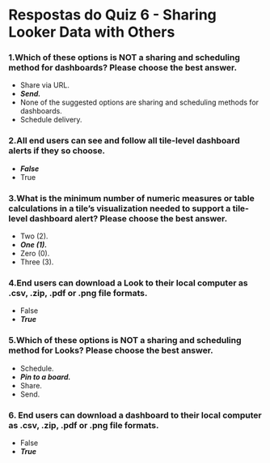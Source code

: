 # Respostas do Quiz 6 - Sharing Looker Data with Others

### 1.Which of these options is NOT a sharing and scheduling method for dashboards? Please choose the best answer.
- Share via URL.
- ***Send.***
- None of the suggested options are sharing and scheduling methods for dashboards.
- Schedule delivery.

### 2.All end users can see and follow all tile-level dashboard alerts if they so choose.
- ***False***
- True

### 3.What is the minimum number of numeric measures or table calculations in a tile’s visualization needed to support a tile-level dashboard alert? Please choose the best answer.
- Two (2).
- ***One (1).***
- Zero (0).
- Three (3).

### 4.End users can download a Look to their local computer as .csv, .zip, .pdf or .png file formats.
- False
- ***True***

### 5.Which of these options is NOT a sharing and scheduling method for Looks? Please choose the best answer.
- Schedule.
- ***Pin to a board.***
- Share.
- Send.

### 6. End users can download a dashboard to their local computer as .csv, .zip, .pdf or .png file formats.
- False
- ***True***
